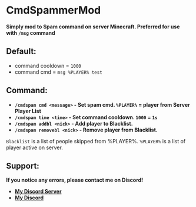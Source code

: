 # CmdSpammerMod

**Simply mod to Spam command on server Minecraft. Preferred for use with `/msg` command**

Default:
--------
- command cooldown = `1000`
- command cmd = `msg %PLAYER% test`

Command:
--------
- **`/cmdspam cmd <message>` - Set spam cmd. `%PLAYER%` = player from Server Player List**
- **`/cmdspam time <time>` - Set command cooldown. `1000` = `1s`**
- **`/cmdspam addbl <nick>` - Add player to Blacklist.**
- **`/cmdspam removebl <nick>` - Remove player from Blacklist.**

`Blacklist` is a list of people skipped from %PLAYER%.
`%PLAYER%` is a list of player active on server.

Support:
--------
**If you notice any errors, please contact me on Discord!**
- **[My Discord Server](https://discord.gg/94qhBxDEv8)**
- **[My Discord](https://discord.com/users/431183447667638272)**
